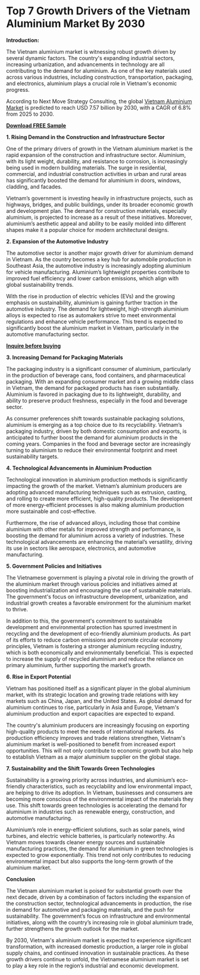 # Top 7 Growth Drivers of the Vietnam Aluminium Market By 2030

**Introduction:**

The Vietnam aluminium market is witnessing robust growth driven by several dynamic factors. The country's expanding industrial sectors, increasing urbanization, and advancements in technology are all contributing to the demand for aluminium. As one of the key materials used across various industries, including construction, transportation, packaging, and electronics, aluminium plays a crucial role in Vietnam's economic progress. 

According to Next Move Strategy Consulting, the global [Vietnam Aluminium Market](https://www.nextmsc.com/report/vietnam-aluminium-market) is predicted to reach USD 7.57 billion by 2030, with a CAGR of 6.8% from 2025 to 2030.

[**Download FREE Sample**](https://www.nextmsc.com/vietnam-aluminium-market/request-sample)

**1. Rising Demand in the Construction and Infrastructure Sector**

One of the primary drivers of growth in the Vietnam aluminium market is the rapid expansion of the construction and infrastructure sector. Aluminium, with its light weight, durability, and resistance to corrosion, is increasingly being used in modern building materials. The surge in residential, commercial, and industrial construction activities in urban and rural areas has significantly boosted the demand for aluminium in doors, windows, cladding, and facades.

Vietnam’s government is investing heavily in infrastructure projects, such as highways, bridges, and public buildings, under its broader economic growth and development plan. The demand for construction materials, especially aluminium, is projected to increase as a result of these initiatives. Moreover, aluminium’s aesthetic appeal and ability to be easily molded into different shapes make it a popular choice for modern architectural designs.

**2. Expansion of the Automotive Industry**

The automotive sector is another major growth driver for aluminium demand in Vietnam. As the country becomes a key hub for automobile production in Southeast Asia, the automotive industry is increasingly adopting aluminium for vehicle manufacturing. Aluminium’s lightweight properties contribute to improved fuel efficiency and lower carbon emissions, which align with global sustainability trends.

With the rise in production of electric vehicles (EVs) and the growing emphasis on sustainability, aluminium is gaining further traction in the automotive industry. The demand for lightweight, high-strength aluminium alloys is expected to rise as automakers strive to meet environmental regulations and enhance vehicle performance. This trend is expected to significantly boost the aluminium market in Vietnam, particularly in the automotive manufacturing sector.

[**Inquire before buying**](https://www.nextmsc.com/vietnam-aluminium-market/inquire-before-buying)

**3. Increasing Demand for Packaging Materials**

The packaging industry is a significant consumer of aluminium, particularly in the production of beverage cans, food containers, and pharmaceutical packaging. With an expanding consumer market and a growing middle class in Vietnam, the demand for packaged products has risen substantially. Aluminium is favored in packaging due to its lightweight, durability, and ability to preserve product freshness, especially in the food and beverage sector.

As consumer preferences shift towards sustainable packaging solutions, aluminium is emerging as a top choice due to its recyclability. Vietnam’s packaging industry, driven by both domestic consumption and exports, is anticipated to further boost the demand for aluminium products in the coming years. Companies in the food and beverage sector are increasingly turning to aluminium to reduce their environmental footprint and meet sustainability targets.

**4. Technological Advancements in Aluminium Production**

Technological innovation in aluminium production methods is significantly impacting the growth of the market. Vietnam’s aluminium producers are adopting advanced manufacturing techniques such as extrusion, casting, and rolling to create more efficient, high-quality products. The development of more energy-efficient processes is also making aluminium production more sustainable and cost-effective.

Furthermore, the rise of advanced alloys, including those that combine aluminium with other metals for improved strength and performance, is boosting the demand for aluminium across a variety of industries. These technological advancements are enhancing the material’s versatility, driving its use in sectors like aerospace, electronics, and automotive manufacturing.

**5. Government Policies and Initiatives**

The Vietnamese government is playing a pivotal role in driving the growth of the aluminium market through various policies and initiatives aimed at boosting industrialization and encouraging the use of sustainable materials. The government's focus on infrastructure development, urbanization, and industrial growth creates a favorable environment for the aluminium market to thrive.

In addition to this, the government's commitment to sustainable development and environmental protection has spurred investment in recycling and the development of eco-friendly aluminium products. As part of its efforts to reduce carbon emissions and promote circular economy principles, Vietnam is fostering a stronger aluminium recycling industry, which is both economically and environmentally beneficial. This is expected to increase the supply of recycled aluminium and reduce the reliance on primary aluminium, further supporting the market’s growth.

**6. Rise in Export Potential**

Vietnam has positioned itself as a significant player in the global aluminium market, with its strategic location and growing trade relations with key markets such as China, Japan, and the United States. As global demand for aluminium continues to rise, particularly in Asia and Europe, Vietnam's aluminium production and export capacities are expected to expand.

The country's aluminium producers are increasingly focusing on exporting high-quality products to meet the needs of international markets. As production efficiency improves and trade relations strengthen, Vietnam's aluminium market is well-positioned to benefit from increased export opportunities. This will not only contribute to economic growth but also help to establish Vietnam as a major aluminium supplier on the global stage.

**7. Sustainability and the Shift Towards Green Technologies**

Sustainability is a growing priority across industries, and aluminium’s eco-friendly characteristics, such as recyclability and low environmental impact, are helping to drive its adoption. In Vietnam, businesses and consumers are becoming more conscious of the environmental impact of the materials they use. This shift towards green technologies is accelerating the demand for aluminium in industries such as renewable energy, construction, and automotive manufacturing.

Aluminium’s role in energy-efficient solutions, such as solar panels, wind turbines, and electric vehicle batteries, is particularly noteworthy. As Vietnam moves towards cleaner energy sources and sustainable manufacturing practices, the demand for aluminium in green technologies is expected to grow exponentially. This trend not only contributes to reducing environmental impact but also supports the long-term growth of the aluminium market.

**Conclusion**

The Vietnam aluminium market is poised for substantial growth over the next decade, driven by a combination of factors including the expansion of the construction sector, technological advancements in production, the rise in demand for automotive and packaging materials, and the push for sustainability. The government’s focus on infrastructure and environmental initiatives, along with the country’s increasing role in global aluminium trade, further strengthens the growth outlook for the market.

By 2030, Vietnam's aluminium market is expected to experience significant transformation, with increased domestic production, a larger role in global supply chains, and continued innovation in sustainable practices. As these growth drivers continue to unfold, the Vietnamese aluminium market is set to play a key role in the region’s industrial and economic development.
